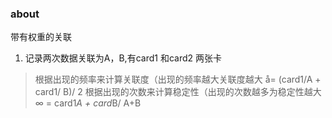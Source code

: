 ### about 

带有权重的关联

1. 记录两次数据关联为A，B,有card1 和card2 两张卡 

> 根据出现的频率来计算关联度（出现的频率越大关联度越大 å= (card1/A + card1/ B)/ 2
> 根据出现的次数来计算稳定性（出现的次数越多为稳定性越大 ∞ = card1*A + card*B/ A+B
